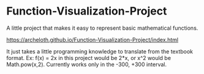 # Function-Visualization-Project
A little project that makes it easy to represent basic mathematical functions.

https://archeloth.github.io/Function-Visualization-Project/index.html

It just takes a little programming knowledge to translate from the textbook format. Ex: f(x) = 2x in this project would be 2*x, or x^2 would be Math.pow(x,2). Currently works only in the -300, +300 interval.
